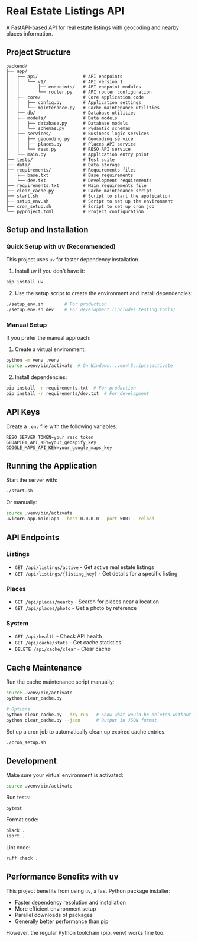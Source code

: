 # Real Estate Listings API

A FastAPI-based API for real estate listings with geocoding and nearby places information.

## Project Structure

```
backend/
├── app/
│   ├── api/                 # API endpoints
│   │   └── v1/              # API version 1
│   │       ├── endpoints/   # API endpoint modules
│   │       └── router.py    # API router configuration
│   ├── core/                # Core application code
│   │   ├── config.py        # Application settings
│   │   └── maintenance.py   # Cache maintenance utilities
│   ├── db/                  # Database utilities
│   ├── models/              # Data models
│   │   ├── database.py      # Database models
│   │   └── schemas.py       # Pydantic schemas
│   ├── services/            # Business logic services
│   │   ├── geocoding.py     # Geocoding service
│   │   ├── places.py        # Places API service
│   │   └── reso.py          # RESO API service
│   └── main.py              # Application entry point
├── tests/                   # Test suite
├── data/                    # Data storage
├── requirements/            # Requirements files
│   ├── base.txt             # Base requirements
│   └── dev.txt              # Development requirements
├── requirements.txt         # Main requirements file
├── clear_cache.py           # Cache maintenance script
├── start.sh                 # Script to start the application
├── setup_env.sh             # Script to set up the environment
├── cron_setup.sh            # Script to set up cron job
└── pyproject.toml           # Project configuration
```

## Setup and Installation

### Quick Setup with uv (Recommended)

This project uses `uv` for faster dependency installation.

1. Install uv if you don't have it:
```bash
pip install uv
```

2. Use the setup script to create the environment and install dependencies:
```bash
./setup_env.sh        # For production
./setup_env.sh dev    # For development (includes testing tools)
```

### Manual Setup

If you prefer the manual approach:

1. Create a virtual environment:
```bash
python -m venv .venv
source .venv/bin/activate  # On Windows: .venv\Scripts\activate
```

2. Install dependencies:
```bash
pip install -r requirements.txt  # For production
pip install -r requirements/dev.txt  # For development
```

## API Keys

Create a `.env` file with the following variables:
```
RESO_SERVER_TOKEN=your_reso_token
GEOAPIFY_API_KEY=your_geoapify_key
GOOGLE_MAPS_API_KEY=your_google_maps_key
```

## Running the Application

Start the server with:
```bash
./start.sh
```

Or manually:
```bash
source .venv/bin/activate
uvicorn app.main:app --host 0.0.0.0 --port 5001 --reload
```

## API Endpoints

### Listings
- `GET /api/listings/active` - Get active real estate listings
- `GET /api/listings/{listing_key}` - Get details for a specific listing

### Places
- `GET /api/places/nearby` - Search for places near a location
- `GET /api/places/photo` - Get a photo by reference

### System
- `GET /api/health` - Check API health
- `GET /api/cache/stats` - Get cache statistics
- `DELETE /api/cache/clear` - Clear cache

## Cache Maintenance

Run the cache maintenance script manually:
```bash
source .venv/bin/activate
python clear_cache.py

# Options
python clear_cache.py --dry-run   # Show what would be deleted without making changes
python clear_cache.py --json      # Output in JSON format
```

Set up a cron job to automatically clean up expired cache entries:
```bash
./cron_setup.sh
```

## Development

Make sure your virtual environment is activated:
```bash
source .venv/bin/activate
```

Run tests:
```bash
pytest
```

Format code:
```bash
black .
isort .
```

Lint code:
```bash
ruff check .
```

## Performance Benefits with uv

This project benefits from using `uv`, a fast Python package installer:

- Faster dependency resolution and installation
- More efficient environment setup
- Parallel downloads of packages
- Generally better performance than pip

However, the regular Python toolchain (pip, venv) works fine too. 